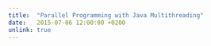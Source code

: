 ```yaml
---
title:  "Parallel Programming with Java Multithreading"
date:   2015-07-06 12:00:00 +0200
unlink: true
---
```

